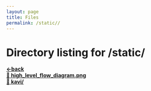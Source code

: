 ```yaml
---
layout: page
title: Files
permalink: /static//
---
```


# Directory listing for /static/
[**<-back**](/)  
[**:page_facing_up: high_level_flow_diagram.png**](high_level_flow_diagram.png)  
[**:file_folder: kavi/**](/static/kavi)  
